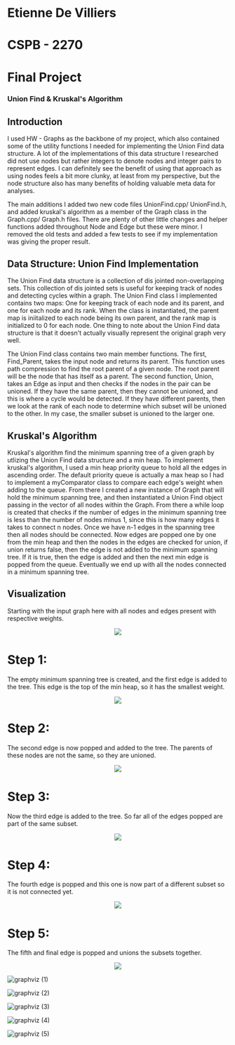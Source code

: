 # Etienne De Villiers
# CSPB - 2270
# Final Project

### Union Find & Kruskal's Algorithm

## Introduction
I used HW - Graphs as the backbone of my project, which also contained some of the utility functions I needed for implementing the Union Find data structure. A lot of the implementations of this data structure I researched did not use nodes but rather integers to denote nodes and integer pairs to represent edges. I can definitely see the benefit of using that approach as using nodes feels a bit more clunky, at least from my perspective, but the node structure also has many benefits of holding valuable meta data for analyses. 

The main additions I added two new code files UnionFind.cpp/ UnionFind.h, and added kruskal's algorithm as a member of the Graph class in the Graph.cpp/ Graph.h files. There are plenty of other little changes and helper functions added throughout Node and Edge but these were minor. I removed the old tests and added a few tests to see if my implementation was giving the proper result.

## Data Structure: Union Find Implementation
The Union Find data structure is a collection of dis jointed non-overlapping sets. This collection of dis jointed sets is useful for keeping track of nodes and detecting cycles within a graph. The Union Find class I implemented contains two maps: One for keeping track of each node and its parent, and one for each node and its rank. When the class is instantiated, the parent map is iniitalized to each node being its own parent, and the rank map is initialized to 0 for each node. One thing to note about the Union Find data structure is that it doesn't actually visually represent the original graph very well.

The Union Find class contains two main member functions. The first, Find_Parent, takes the input node and returns its parent. This function uses path compression to find the root parent of a given node. The root parent will be the node that has itself as a parent. The second function, Union, takes an Edge as input and then checks if the nodes in the pair can be unioned. If they have the same parent, then they cannot be unioned, and this is where a cycle would be detected. If they have different parents, then we look at the rank of each node to determine which subset will be unioned to the other. In my case, the smaller subset is unioned to the larger one. 


## Kruskal's Algorithm
Kruskal's algorithm find the minimum spanning tree of a given graph by utlizing the Union Find data structure and a min heap. To implement kruskal's algorithm, I used a min heap priority queue to hold all the edges in ascending order. The default priority queue is actually a max heap so I had to implement a myComparator class to compare each edge's weight when adding to the queue. From there I created a new instance of Graph that will hold the minimum spanning tree, and then instantiated a Union Find object passing in the vector of all nodes within the Graph. From there a while loop is created that checks if the number of edges in the minimum spanning tree is less than the number of nodes minus 1, since this is how many edges it takes to connect n nodes. Once we have n-1 edges in the spanning tree then all nodes should be connected. Now edges are popped one by one from the min heap and then the nodes in the edges are checked for union, if union returns false, then the edge is not added to the minimum spanning tree. If it is true, then the edge is added and then the next min edge is popped from the queue. Eventually we end up with all the nodes connected in a minimum spanning tree.


## Visualization
Starting with the input graph here with all nodes and edges present with respective weights.
<p align="center">
  <img src="https://github.com/etiennedv/graph-final-project/assets/10566058/f15b58b3-820d-4903-8a4f-a163b6a63be6"/> 
</p>

# Step 1:
The empty minimum spanning tree is created, and the first edge is added to the tree. This edge is the top of the min heap, so it has the smallest weight. 
<p align="center">
  <img src="https://github.com/etiennedv/graph-final-project/assets/10566058/a29477fa-d840-48cb-afd5-f9b16a130fcf" /> 
</p>

# Step 2:
The second edge is now popped and added to the tree. The parents of these nodes are not the same, so they are unioned.
<p align="center">
  <img src="https://github.com/etiennedv/graph-final-project/assets/10566058/5240154a-47da-4d0d-834d-4a4280c75758" /> 
</p>

# Step 3:
Now the third edge is added to the tree. So far all of the edges popped are part of the same subset.
<p align="center">
  <img src="https://github.com/etiennedv/graph-final-project/assets/10566058/d09b7503-ebbb-433c-9be9-ec7308e2928e" /> 
</p>

# Step 4:
The fourth edge is popped and this one is now part of a different subset so it is not connected yet. 
<p align="center">
  <img src="https://github.com/etiennedv/graph-final-project/assets/10566058/2e38c34a-86ef-4f0c-811d-2d9ad9b702a1" /> 
</p>

# Step 5:
The fifth and final edge is popped and unions the subsets together.
<p align="center">
  <img src="https://github.com/etiennedv/graph-final-project/assets/10566058/54e797f5-9533-4aef-ae3d-3f0336a58043" /> 
</p>


![graphviz (1)](https://github.com/etiennedv/graph-final-project/assets/10566058/a29477fa-d840-48cb-afd5-f9b16a130fcf)

![graphviz (2)](https://github.com/etiennedv/graph-final-project/assets/10566058/5240154a-47da-4d0d-834d-4a4280c75758)

![graphviz (3)](https://github.com/etiennedv/graph-final-project/assets/10566058/d09b7503-ebbb-433c-9be9-ec7308e2928e)

![graphviz (4)](https://github.com/etiennedv/graph-final-project/assets/10566058/2e38c34a-86ef-4f0c-811d-2d9ad9b702a1)

![graphviz (5)](https://github.com/etiennedv/graph-final-project/assets/10566058/54e797f5-9533-4aef-ae3d-3f0336a58043)





